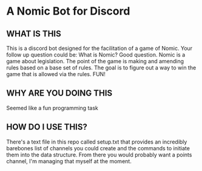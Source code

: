 # A Nomic Bot for Discord

## WHAT IS THIS
This is a discord bot designed for the facilitation of a game of Nomic. Your follow up question could be: What is Nomic? Good question. Nomic is a game about legislation. The point of the game is making and amending rules based on a base set of rules. The goal is to figure out a way to win the game that is allowed via the rules. FUN!

## WHY ARE YOU DOING THIS
Seemed like a fun programming task

## HOW DO I USE THIS?
There's a text file in this repo called setup.txt that provides an incredibly barebones list of channels you could create and the commands to initiate them into the data structure. From there you would probably want a points channel, I'm managing that myself at the moment.
